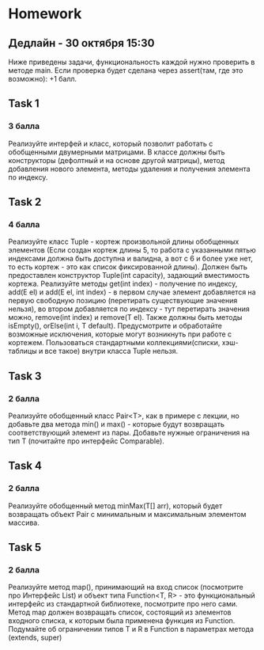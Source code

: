 # Homework 
## Дедлайн - 30 октября 15:30
Ниже приведены задачи, функциональность каждой нужно проверить в методе main. Если проверка будет сделана через assert(там, где это возможно): +1 балл. 

## Task 1
### 3 балла
Реализуйте интерфей и класс, который позволит работать с обобщенными двумерными матрицами. В классе должны быть конструкторы (дефолтный и на основе другой матрицы), метод добавления нового элемента, методы удаления и получения элемента по индексу.

## Task 2
### 4 балла
Реализуйте класс Tuple - кортеж произвольной длины обобщенных элементов (Если создан кортеж длины 5, то работа с указанными пятью индексами должна быть доступна и валидна, а вот с 6 и более уже нет, то есть кортеж - это как список фиксированной длины). Должен быть предоставлен конструктор Tuple(int capacity), задающий вместимость кортежа. Реализуйте методы get(int index) - получение по индексу, add(E el) и add(E el, int index) - в первом случае элемент добавляется на первую свободную позицию (перетирать существующие значения нельзя), во втором добавляется по индексу - тут перетирать значения можно, remove(int index) и remove(T el). Также должны быть методы isEmpty(), orElse(int i, T default). Предусмотрите и обработайте возможные исключения, которые могут возникнуть при работе с кортежем. Пользоваться стандартными коллекциями(списки, хэш-таблицы и все такое) внутри класса Tuple нельзя.

## Task 3
### 2 балла
Реализуйте обобщенный класс Pair\<T\>, как в примере с лекции, но добавьте два метода min() и max() - которые будут возвращать соответствующий элемент из пары. Добавьте нужные ограничения на тип T (почитайте про интерфейс Comparable).

## Task 4
### 2 балла
Реализуйте обобщенный метод minMax(T[] arr), который будет возвращать объект Pair с минимальным и максимальным элементом массива. 

## Task 5
### 2 балла
Реализуйте метод map(), принимающий на вход список (посмотрите про Интерфейс List) и объект типа Function\<T, R\> - это функциональный интерфейс из стандартной библиотеке, посмотрите про него сами. Метод map должен возвращать список, состоящий из элементов входного списка, к которым была применена функция из Function. Подумайте об ограничении типов T и R в Function в параметрах метода (extends, super)
